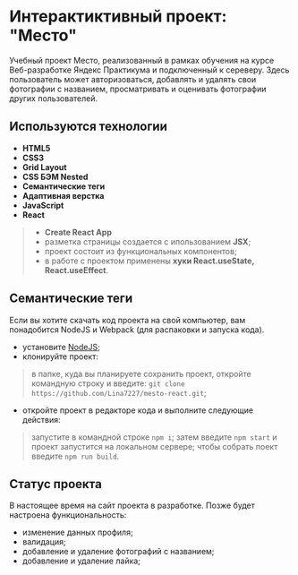# Интерактиктивный проект: "Место"

Учебный проект Место, реализованный в рамках обучения на курсе Веб-разработке Яндекс Практикума и подключенный к сереверу. Здесь пользователь может авторизоваться, добавлять и удалять свои фотографии с названием, просматривать и оценивать фотографии других пользователей. 


## Используются технологии

- **HTML5**
- **CSS3**
- **Grid Layout**
- **CSS БЭМ Nested**
- **Семантические теги**
- **Адаптивная верстка**
- **JavaScript** 
- **React**
> -  **Create React App**
> - разметка страницы создается с ипользованием **JSX**;
> - проект состоит из функциональных компонентов;
> - в работе с проектом применены **хуки React.useState, React.useEffect**.


## Семантические теги

Если вы хотите скачать код проекта на свой компьютер, вам понадобится NodeJS и Webpack (для распаковки и запуска кода).

- установите [NodeJS](https://nodejs.org/en/download/package-manager/);
- клонируйте проект:
> в папке, куда вы планируете сохранить проект, откройте командную строку и введите: `git clone https://github.com/Lina7227/mesto-react.git`;

- откройте проект в редакторе кода и выполните следующие действия:
> запустите в командной строке `npm i`;
> затем введите `npm start` и проект запустится на локальном сервере;
> чтобы собрать поект введите `npm run build`.

## Статус проекта

В настоящее время на сайт проекта в разработке. Позже будет настроена функциональность:
- изменение данных профиля;
- валидация;
- добавление и удаление фотографий с названием;
- добавление и удаление лайка;

